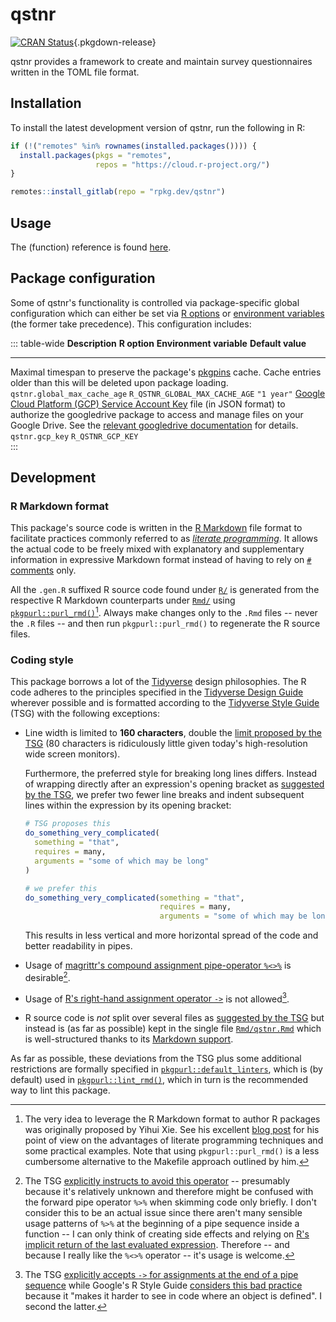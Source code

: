 # qstnr

[![CRAN Status](https://r-pkg.org/badges/version/qstnr)](https://cran.r-project.org/package=qstnr){.pkgdown-release}

qstnr provides a framework to create and maintain survey questionnaires written in the TOML file format.

## Installation

To install the latest development version of qstnr, run the following in R:

``` r
if (!("remotes" %in% rownames(installed.packages()))) {
  install.packages(pkgs = "remotes",
                   repos = "https://cloud.r-project.org/")
}

remotes::install_gitlab(repo = "rpkg.dev/qstnr")
```

## Usage

The (function) reference is found [here](reference).

## Package configuration

Some of qstnr's functionality is controlled via package-specific global configuration which can either be set via [R options](https://rdrr.io/r/base/options.html) or [environment variables](https://en.wikipedia.org/wiki/Environment_variable) (the former take precedence). This configuration includes:

::: table-wide
  **Description**                                                                                                                                                                                                                                                                                                                                                                                           **R option**                   **Environment variable**         **Default value**
  --------------------------------------------------------------------------------------------------------------------------------------------------------------------------------------------------------------------------------------------------------------------------------------------------------------------------------------------------------------------------------------------------------- ------------------------------ -------------------------------- -------------------
  Maximal timespan to preserve the package's [pkgpins](https://pkgpins.rpkg.dev/) cache. Cache entries older than this will be deleted upon package loading.                                                                                                                                                                                                                                                `qstnr.global_max_cache_age`   `R_QSTNR_GLOBAL_MAX_CACHE_AGE`   `"1 year"`
  [Google Cloud Platform (GCP) Service Account Key](https://cloud.google.com/iam/docs/creating-managing-service-account-keys) file (in JSON format) to authorize the googledrive package to access and manage files on your Google Drive. See the [relevant googledrive documentation](https://gargle.r-lib.org/articles/non-interactive-auth.html#provide-a-service-account-token-directly) for details.   `qstnr.gcp_key`                `R_QSTNR_GCP_KEY`                
:::

## Development

### R Markdown format

This package's source code is written in the [R Markdown](https://rmarkdown.rstudio.com/) file format to facilitate practices commonly referred to as [*literate programming*](https://en.wikipedia.org/wiki/Literate_programming). It allows the actual code to be freely mixed with explanatory and supplementary information in expressive Markdown format instead of having to rely on [`#` comments](https://cran.r-project.org/doc/manuals/r-release/R-lang.html#Comments) only.

All the `.gen.R` suffixed R source code found under [`R/`](https://gitlab.com/rpkg.dev/qstnr/-/tree/main/R/) is generated from the respective R Markdown counterparts under [`Rmd/`](https://gitlab.com/rpkg.dev/qstnr/-/tree/main/Rmd/) using [`pkgpurl::purl_rmd()`](https://pkgpurl.rpkg.dev/dev/reference/purl_rmd.html)[^1]. Always make changes only to the `.Rmd` files -- never the `.R` files -- and then run `pkgpurl::purl_rmd()` to regenerate the R source files.

### Coding style

This package borrows a lot of the [Tidyverse](https://www.tidyverse.org/) design philosophies. The R code adheres to the principles specified in the [Tidyverse Design Guide](https://principles.tidyverse.org/) wherever possible and is formatted according to the [Tidyverse Style Guide](https://style.tidyverse.org/) (TSG) with the following exceptions:

-   Line width is limited to **160 characters**, double the [limit proposed by the TSG](https://style.tidyverse.org/syntax.html#long-lines) (80 characters is ridiculously little given today's high-resolution wide screen monitors).

    Furthermore, the preferred style for breaking long lines differs. Instead of wrapping directly after an expression's opening bracket as [suggested by the TSG](https://style.tidyverse.org/syntax.html#long-lines), we prefer two fewer line breaks and indent subsequent lines within the expression by its opening bracket:

    ``` r
    # TSG proposes this
    do_something_very_complicated(
      something = "that",
      requires = many,
      arguments = "some of which may be long"
    )

    # we prefer this
    do_something_very_complicated(something = "that",
                                  requires = many,
                                  arguments = "some of which may be long")
    ```

    This results in less vertical and more horizontal spread of the code and better readability in pipes.

-   Usage of [magrittr's compound assignment pipe-operator `%<>%`](https://magrittr.tidyverse.org/reference/compound.html) is desirable[^2].

-   Usage of [R's right-hand assignment operator `->`](https://rdrr.io/r/base/assignOps.html) is not allowed[^3].

-   R source code is *not* split over several files as [suggested by the TSG](https://style.tidyverse.org/package-files.html) but instead is (as far as possible) kept in the single file [`Rmd/qstnr.Rmd`](https://gitlab.com/rpkg.dev/qstnr/-/tree/main/Rmd/qstnr.Rmd) which is well-structured thanks to its [Markdown support](#r-markdown-format).

As far as possible, these deviations from the TSG plus some additional restrictions are formally specified in [`pkgpurl::default_linters`](https://pkgpurl.rpkg.dev/reference/default_linters), which is (by default) used in [`pkgpurl::lint_rmd()`](https://pkgpurl.rpkg.dev/reference/lint_rmd), which in turn is the recommended way to lint this package.

[^1]: The very idea to leverage the R Markdown format to author R packages was originally proposed by Yihui Xie. See his excellent [blog post](https://yihui.name/rlp/) for his point of view on the advantages of literate programming techniques and some practical examples. Note that using `pkgpurl::purl_rmd()` is a less cumbersome alternative to the Makefile approach outlined by him.

[^2]: The TSG [explicitly instructs to avoid this operator](https://style.tidyverse.org/pipes.html#assignment-2) -- presumably because it's relatively unknown and therefore might be confused with the forward pipe operator `%>%` when skimming code only briefly. I don't consider this to be an actual issue since there aren't many sensible usage patterns of `%>%` at the beginning of a pipe sequence inside a function -- I can only think of creating side effects and relying on [R's implicit return of the last evaluated expression](https://rdrr.io/r/base/function.html). Therefore -- and because I really like the `%<>%` operator -- it's usage is welcome.

[^3]: The TSG [explicitly accepts `->` for assignments at the end of a pipe sequence](https://style.tidyverse.org/pipes.html#assignment-2) while Google's R Style Guide [considers this bad practice](https://google.github.io/styleguide/Rguide.html#right-hand-assignment) because it "makes it harder to see in code where an object is defined". I second the latter.
